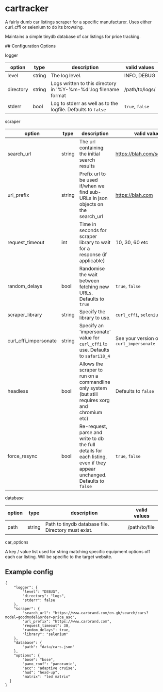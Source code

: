 # cartracker

A fairly dumb car listings scraper for a specific manufacturer. Uses either curl_cffi or selenium to do its browsing.

Maintains a simple tinydb database of car listings for price tracking.

## Configuration Options


logger

| option | type | description | valid values |
|--------|------|-------------|--------------|
| level | string | The log level. | INFO, DEBUG |
| directory | string | Logs written to this directory in '%Y-%m-%d'.log filename format | /path/to/logs/ |
| stderr | bool | Log to stderr as well as to the logfile. Defaults to `false` | `true`, `false` |


scraper

| option | type | description | valid values |
|--------|------|-------------|--------------|
| search_url | string | The url containing the initial search results | https://blah.com/search&attr |
| url_prefix | string | Prefix url to be used if/when we find sub-URLs in json objects on the search_url | https://blah.com |
| request_timeout | int | Time in seconds for scraper library to wait for a response (if applicable) | 10, 30, 60 etc |
| random_delays | bool | Randomise the wait between fetching new URLs. Defaults to `true` | `true`, `false` |
| scraper_library | string | Specify the library to use. | `curl_cffi`, `selenium` |
| curl_cffi_impersonate | string | Specify an 'impersonate' value for `curl_cffi` to use. Defaults to `safari18_4` | See your version of `curl_impersonate` |
| headless | bool | Allows the scraper to run on a commandline only system (but still requires xorg and chromium etc) | Defaults to `false` | `true`, `false` |
| force_resync | bool | Re-request, parse and write to db the full details for each listing, even if they appear unchanged. Defaults to `false` | `true`, `false` |


database

| option | type | description | valid values |
|--------|------|-------------|--------------|
| path | string | Path to tinydb database file. Directory must exist. | /path/to/file |


car_options

A key / value list used for string matching specific equipment options off each car listing. Will be specific to the target website.



## Example config

```
{
    "logger": {
        "level": "DEBUG",
        "directory": "logs",
        "stderr": false
    },
    "scraper": {
        "search_url": "https://www.carbrand.com/en-gb/search/cars?model=goodmodel&order=price_asc",
        "url_prefix": "https://www.carbrand.com",
        "request_timeout": 30,
        "random_delays": true,
        "library": "selenium"
    },
    "database": {
        "path": "data/cars.json"
    },
    "options": {
        "bose": "bose",
        "pano_roof": "panoramic",
        "acc": "adaptive cruise",
        "hud": "head-up",
        "matrix": "led matrix"
  }
}
```


